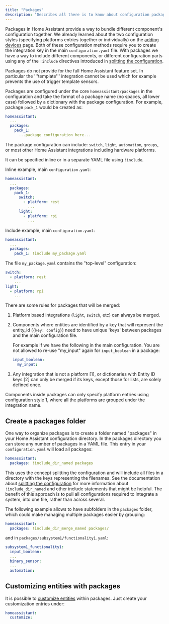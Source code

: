 ```yaml
---
title: "Packages"
description: "Describes all there is to know about configuration packages in Home Assistant."
---
```


Packages in Home Assistant provide a way to bundle different component's configuration together. We already learned about the two configuration styles (specifying platforms entries together or individually) on the [adding devices](/docs/configuration/devices/) page. Both of these configuration methods require you to create the integration key in the main `configuration.yaml` file. With packages we have a way to include different components, or different configuration parts using any of the `!include` directives introduced in [splitting the configuration](/docs/configuration/splitting_configuration).

<div class='note warning'>

Packages do not provide for the full Home Assistant feature set. In particular the '''template''' integration cannot be used which for example prevents the use of trigger template sensors.

</div>

Packages are configured under the core `homeassistant/packages` in the configuration and take the format of a package name (no spaces, all lower case) followed by a dictionary with the package configuration. For example, package `pack_1` would be created as:

```yaml
homeassistant:
  ...
  packages: 
    pack_1:
      ...package configuration here...
```

The package configuration can include: `switch`, `light`, `automation`, `groups`, or most other Home Assistant integrations including hardware platforms.

It can be specified inline or in a separate YAML file using `!include`.

Inline example, main `configuration.yaml`:

```yaml
homeassistant:
  ...
  packages: 
    pack_1:
      switch:
        - platform: rest
          ...
      light:
        - platform: rpi
          ...
```

Include example, main `configuration.yaml`:

```yaml
homeassistant:
  ...
  packages: 
    pack_1: !include my_package.yaml
```

The file `my_package.yaml` contains the "top-level" configuration:

```yaml
switch:
  - platform: rest
    ...
light:
  - platform: rpi
    ...
```

There are some rules for packages that will be merged:

1. Platform based integrations (`light`, `switch`, etc) can always be merged.
2. Components where entities are identified by a key that will represent the entity_id (`{key: config}`) need to have unique 'keys' between packages and the main configuration file.

    For example if we have the following in the main configuration. You are not allowed to re-use "my_input" again for `input_boolean` in a package:

    ```yaml
    input_boolean:
      my_input:
    ```

3. Any integration that is not a platform [1], or dictionaries with Entity ID keys [2] can only be merged if its keys, except those for lists, are solely defined once.

<div class='note tip'>
Components inside packages can only specify platform entries using configuration style 1, where all the platforms are grouped under the integration name.
</div>

## Create a packages folder

One way to organize packages is to create a folder named "packages" in your Home Assistant configuration directory. In the packages directory you can store any number of packages in a YAML file. This entry in your `configuration.yaml` will load all packages:

```yaml
homeassistant:
  packages: !include_dir_named packages
```

This uses the concept splitting the configuration and will include all files in a directory with the keys representing the filenames.
See the documentation about [splitting the configuration](/docs/configuration/splitting_configuration/) for more information about `!include_dir_named` and other include statements that might be helpful. The benefit of this approach is to pull all configurations required to integrate a system, into one file, rather than across several.

The following example allows to have subfolders in the `packages` folder, which could make managing multiple packages easier by grouping:

```yaml
homeassistant:
  packages: !include_dir_merge_named packages/
```

and in `packages/subsystem1/functionality1.yaml`:

```yaml
subsystem1_functionality1:
  input_boolean:
  ...
  binary_sensor:
  ...
  automation:
```

## Customizing entities with packages

It is possible to [customize entities](/docs/configuration/customizing-devices/) within packages. Just create your customization entries under:

```yaml
homeassistant:
  customize:
```
